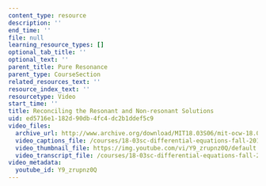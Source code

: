 ```yaml
---
content_type: resource
description: ''
end_time: ''
file: null
learning_resource_types: []
optional_tab_title: ''
optional_text: ''
parent_title: Pure Resonance
parent_type: CourseSection
related_resources_text: ''
resource_index_text: ''
resourcetype: Video
start_time: ''
title: Reconciling the Resonant and Non-resonant Solutions
uid: ed5716e1-182d-90db-4fc4-dc2b1ddef5c9
video_files:
  archive_url: http://www.archive.org/download/MIT18.03S06/mit-ocw-18.03-lec14-12mar2003-220k_512kb.mp4
  video_captions_file: /courses/18-03sc-differential-equations-fall-2011/cc6e1fd5dee7573db970984f311a21fd_Y9_zrupnz0Q.vtt
  video_thumbnail_file: https://img.youtube.com/vi/Y9_zrupnz0Q/default.jpg
  video_transcript_file: /courses/18-03sc-differential-equations-fall-2011/ceda4e32463c9dde95c8462aa0a329e1_Y9_zrupnz0Q.pdf
video_metadata:
  youtube_id: Y9_zrupnz0Q
---
```

